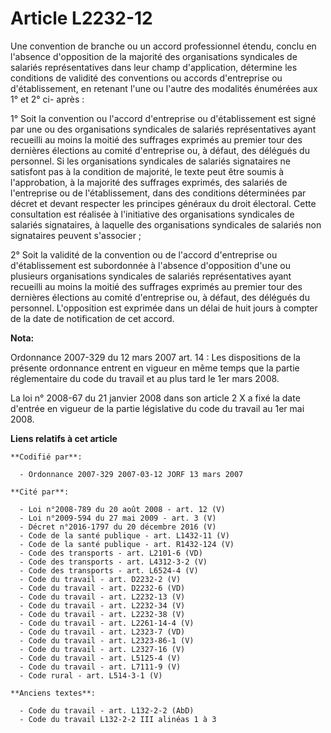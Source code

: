 # Article L2232-12

Une convention de branche ou un accord professionnel étendu, conclu en l'absence d'opposition de la majorité des
organisations syndicales de salariés représentatives dans leur champ d'application, détermine les conditions de validité des
conventions ou accords d'entreprise ou d'établissement, en retenant l'une ou l'autre des modalités énumérées aux 1° et 2° ci-
après :

1° Soit la convention ou l'accord d'entreprise ou d'établissement est signé par une ou des organisations syndicales de
salariés représentatives ayant recueilli au moins la moitié des suffrages exprimés au premier tour des dernières élections au
comité d'entreprise ou, à défaut, des délégués du personnel. Si les organisations syndicales de salariés signataires ne
satisfont pas à la condition de majorité, le texte peut être soumis à l'approbation, à la majorité des suffrages exprimés,
des salariés de l'entreprise ou de l'établissement, dans des conditions déterminées par décret et devant respecter les
principes généraux du droit électoral. Cette consultation est réalisée à l'initiative des organisations syndicales de
salariés signataires, à laquelle des organisations syndicales de salariés non signataires peuvent s'associer ;

2° Soit la validité de la convention ou de l'accord d'entreprise ou d'établissement est subordonnée à l'absence d'opposition
d'une ou plusieurs organisations syndicales de salariés représentatives ayant recueilli au moins la moitié des suffrages
exprimés au premier tour des dernières élections au comité d'entreprise ou, à défaut, des délégués du personnel. L'opposition
est exprimée dans un délai de huit jours à compter de la date de notification de cet accord.

**Nota:**

Ordonnance 2007-329 du 12 mars 2007 art. 14 : Les dispositions de la présente ordonnance entrent en vigueur en même temps que
la partie réglementaire du code du travail et au plus tard le 1er mars 2008. 

La loi n° 2008-67 du 21 janvier 2008 dans son article 2 X a fixé la date d'entrée en vigueur de la partie législative du code
du travail au 1er mai 2008.

**Liens relatifs à cet article**

	**Codifié par**:

	  - Ordonnance 2007-329 2007-03-12 JORF 13 mars 2007

	**Cité par**:

	  - Loi n°2008-789 du 20 août 2008 - art. 12 (V)
	  - Loi n°2009-594 du 27 mai 2009 - art. 3 (V)
	  - Décret n°2016-1797 du 20 décembre 2016 (V)
	  - Code de la santé publique - art. L1432-11 (V)
	  - Code de la santé publique - art. R1432-124 (V)
	  - Code des transports - art. L2101-6 (VD)
	  - Code des transports - art. L4312-3-2 (V)
	  - Code des transports - art. L6524-4 (V)
	  - Code du travail - art. D2232-2 (V)
	  - Code du travail - art. D2232-6 (VD)
	  - Code du travail - art. L2232-13 (V)
	  - Code du travail - art. L2232-34 (V)
	  - Code du travail - art. L2232-38 (V)
	  - Code du travail - art. L2261-14-4 (V)
	  - Code du travail - art. L2323-7 (VD)
	  - Code du travail - art. L2323-86-1 (V)
	  - Code du travail - art. L2327-16 (V)
	  - Code du travail - art. L5125-4 (V)
	  - Code du travail - art. L7111-9 (V)
	  - Code rural - art. L514-3-1 (V)

	**Anciens textes**:

	  - Code du travail - art. L132-2-2 (AbD)
	  - Code du travail L132-2-2 III alinéas 1 à 3
